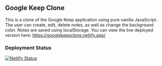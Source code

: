 ## Google Keep Clone
This is a clone of the Google Keep application using pure vanilla JavaScript. The user can create, edit, delete notes, as well as change the background color. Notes are saved using localStorage. 
You can view the live deployed version here: https://googlekeepclone.netlify.app/

### Deployment Status
[![Netlify Status](https://api.netlify.com/api/v1/badges/07f334c0-8884-4cd3-a017-e71600628565/deploy-status)](https://app.netlify.com/sites/googlekeepclone/deploys)
